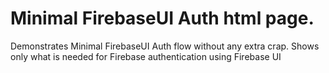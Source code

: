 # Minimal FirebaseUI Auth html page.
Demonstrates Minimal FirebaseUI Auth flow without any extra crap. Shows only what is needed for Firebase authentication using Firebase UI
